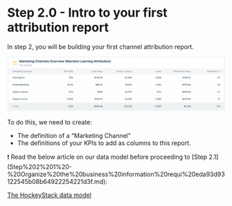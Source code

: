 # Step 2.0 - Intro to your first attribution report

In step 2, you will be building your first channel attribution report.

![Screenshot 2024-04-02 at 04.50.11.png](Step%202%200%20-%20Intro%20to%20your%20first%20attribution%20report%20f41d373b36974f8ab6f09bdd942917b9/Screenshot_2024-04-02_at_04.50.11.png)

To do this, we need to create:

- The definition of a “Marketing Channel”
- The definitions of your KPIs to add as columns to this report.

<aside>
❗ Read the below article on our data model before proceeding to [Step 2.1](Step%202%201%20-%20Organize%20the%20business%20information%20requi%20eda93d93122545b08b64922254221d3f.md):

[The HockeyStack data model](../101%20-%20How%20HockeyStack%20Works%2023037b7b5bd944369413b319ea89150a/The%20HockeyStack%20data%20model%20e4df29b960214d468095e0d8845481f7.md)

</aside>